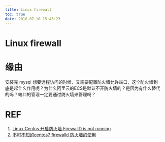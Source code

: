 ```yaml
---
title: Linux firewall
toc: true
date: 2018-07-10 15:45:23
---
```

# Linux firewall



# 缘由


安装完 mysql 想要远程访问的时候，又需要配置防火墙允许端口，这个防火墙到底是起什么作用呢？为什么阿里云的ECS是默认不开防火墙的？是因为有什么替代的吗？端口的管理一定要通过防火墙来管理吗？





# REF

1. [Linux Centos 开启防火墙 FirewallD is not running](https://www.cnblogs.com/cocoat/p/6605482.html)
2. [不可不知的centos7 firewalld 防火墙的使用](https://segmentfault.com/a/1190000003931716)
